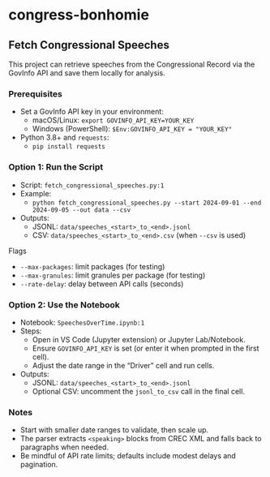 # congress-bonhomie

## Fetch Congressional Speeches

This project can retrieve speeches from the Congressional Record via the GovInfo API and save them locally for analysis.

### Prerequisites
- Set a GovInfo API key in your environment:
  - macOS/Linux: `export GOVINFO_API_KEY=YOUR_KEY`
  - Windows (PowerShell): `$Env:GOVINFO_API_KEY = "YOUR_KEY"`
- Python 3.8+ and `requests`:
  - `pip install requests`

### Option 1: Run the Script
- Script: `fetch_congressional_speeches.py:1`
- Example:
  - `python fetch_congressional_speeches.py --start 2024-09-01 --end 2024-09-05 --out data --csv`
- Outputs:
  - JSONL: `data/speeches_<start>_to_<end>.jsonl`
  - CSV: `data/speeches_<start>_to_<end>.csv` (when `--csv` is used)

Flags
- `--max-packages`: limit packages (for testing)
- `--max-granules`: limit granules per package (for testing)
- `--rate-delay`: delay between API calls (seconds)

### Option 2: Use the Notebook
- Notebook: `SpeechesOverTime.ipynb:1`
- Steps:
  - Open in VS Code (Jupyter extension) or Jupyter Lab/Notebook.
  - Ensure `GOVINFO_API_KEY` is set (or enter it when prompted in the first cell).
  - Adjust the date range in the “Driver” cell and run cells.
- Outputs:
  - JSONL: `data/speeches_<start>_to_<end>.jsonl`
  - Optional CSV: uncomment the `jsonl_to_csv` call in the final cell.

### Notes
- Start with smaller date ranges to validate, then scale up.
- The parser extracts `<speaking>` blocks from CREC XML and falls back to paragraphs when needed.
- Be mindful of API rate limits; defaults include modest delays and pagination.
